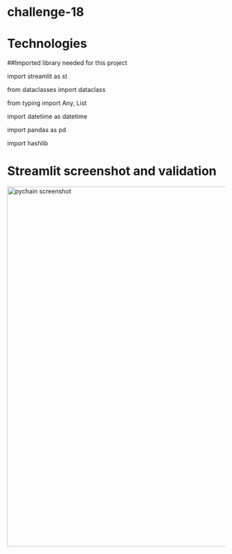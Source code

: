 # challenge-18

# Technologies

##Imported library needed for this project

 import streamlit as st
 
 from dataclasses import dataclass
 
 from typing import Any, List
 
 import datetime as datetime
 
 import pandas as pd
 
 import hashlib

# Streamlit screenshot and validation

<img width="833" alt="pychain screenshot" src="https://user-images.githubusercontent.com/90729599/151710360-dce42947-41d8-44e2-8e7d-8034e2e279b5.PNG">
